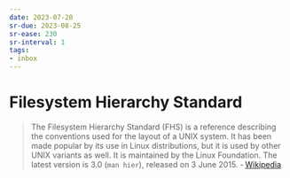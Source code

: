 ```yaml
---
date: 2023-07-20
sr-due: 2023-08-25
sr-ease: 230
sr-interval: 1
tags:
- inbox
---
```


# Filesystem Hierarchy Standard

> The Filesystem Hierarchy Standard (FHS) is a reference describing the
> conventions used for the layout of a UNIX system. It has been made popular by
> its use in Linux distributions, but it is used by other UNIX variants as
> well. It is maintained by the Linux Foundation. The latest version is 3.0
> (`man hier`), released on 3 June 2015.
> - [Wikipedia](https://en.wikipedia.org/wiki/Filesystem_Hierarchy_Standard)